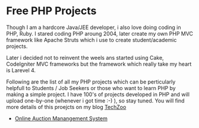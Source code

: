 Free PHP Projects
=================
<p>Though I am a hardcore Java/JEE developer, i also love doing coding in PHP, Ruby. I stared coding PHP aroung 2004, later create my own PHP MVC framework like Apache Struts which i use to create student/academic projects.</p>

<p>Later i decided not to reinvent the weels ans started using Cake, CodeIgniter MVC frameworks but the framework which really take my heart is Larevel 4.</p>

<p>Following are the list of all my PHP projects which can be perticularly helpfull to Students / Job Seekers or those who want to learn PHP by making a simple project. I have 100's of projects developed in PHP and will upload one-by-one (whenever i got time :-) ), so stay tuned. You will find more details of this proejcts on my blog <a href="http://www.techzoo.org/">TechZoo</a></p>

<ul>
<li><a href="http://www.techzoo.org/projects/php-projects/online-auction-system-project-in-php.html">Online Auction Manangement System</a></li>
</ul>
